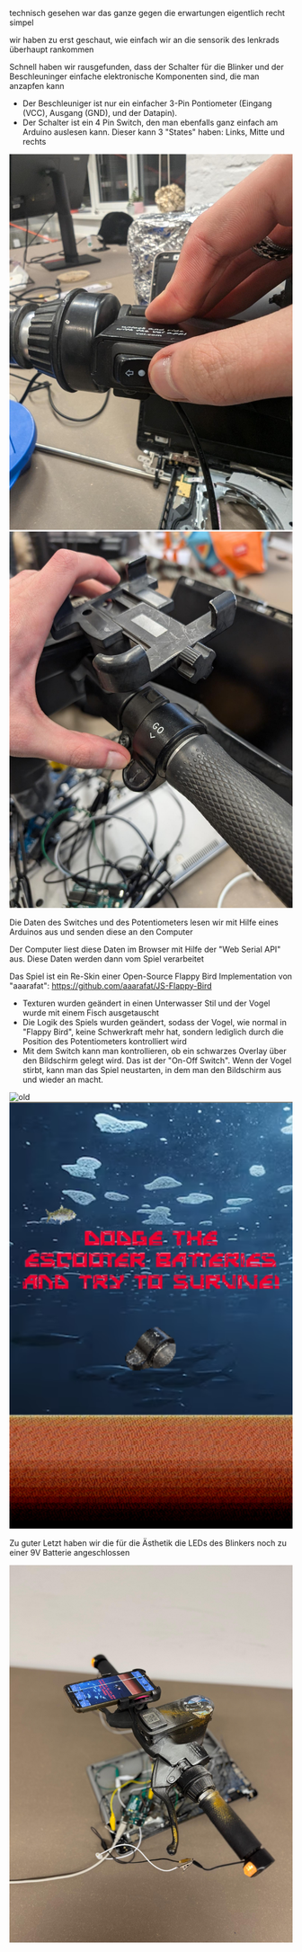 technisch gesehen war das ganze gegen die erwartungen eigentlich recht simpel

wir haben zu erst geschaut, wie einfach wir an die sensorik des lenkrads überhaupt rankommen

Schnell haben wir rausgefunden, dass der Schalter für die Blinker und der Beschleuninger einfache elektronische Komponenten sind, die man anzapfen kann
- Der Beschleuniger ist nur ein einfacher 3-Pin Pontiometer (Eingang (VCC), Ausgang (GND), und der Datapin).
- Der Schalter ist ein 4 Pin Switch, den man ebenfalls ganz einfach am Arduino auslesen kann. Dieser kann 3 "States" haben: Links, Mitte und rechts

![switch](switch.jpeg)
![accel](accel.jpeg)

Die Daten des Switches und des Potentiometers lesen wir mit Hilfe eines Arduinos aus und senden diese an den Computer

Der Computer liest diese Daten im Browser mit Hilfe der "Web Serial API" aus. Diese Daten werden dann vom Spiel verarbeitet

Das Spiel ist ein Re-Skin einer Open-Source Flappy Bird Implementation von "aaarafat": https://github.com/aaarafat/JS-Flappy-Bird
- Texturen wurden geändert in einen Unterwasser Stil und der Vogel wurde mit einem Fisch ausgetauscht
- Die Logik des Spiels wurden geändert, sodass der Vogel, wie normal in "Flappy Bird", keine Schwerkraft mehr hat, sondern lediglich durch die Position des Potentiometers kontrolliert wird
- Mit dem Switch kann man kontrollieren, ob ein schwarzes Overlay über den Bildschirm gelegt wird. Das ist der "On-Off Switch". Wenn der Vogel stirbt, kann man das Spiel neustarten, in dem man den Bildschirm aus und wieder an macht.

![old](flappy.gif)
![new](flapp2.png)

Zu guter Letzt haben wir die für die Ästhetik die LEDs des Blinkers noch zu einer 9V Batterie angeschlossen

![leds](leds.jpeg)